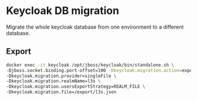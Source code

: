 # Keycloak DB migration

Migrate the whole keycloak database from one environment to a different database.

## Export

```sh
docker exec -it keycloak /opt/jboss/keycloak/bin/standalone.sh \
-Djboss.socket.binding.port-offset=100 -Dkeycloak.migration.action=export \
-Dkeycloak.migration.provider=singleFile \
-Dkeycloak.migration.realmName=l3s \
-Dkeycloak.migration.usersExportStrategy=REALM_FILE \
-Dkeycloak.migration.file=/export/l3s.json
```